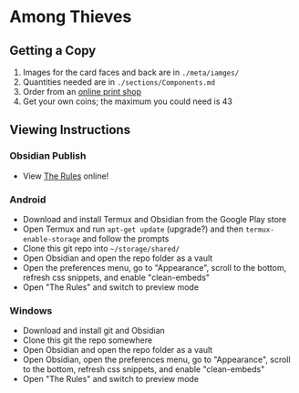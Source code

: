 # Among Thieves

## Getting a Copy
1. Images for the card faces and back are in `./meta/iamges/`
2. Quantities needed are in `./sections/Components.md`
3. Order from an [online print shop](https://www.makeplayingcards.com/design/custom-blank-card.html)
4. Get your own coins; the maximum you could need is 43

## Viewing Instructions
### Obsidian Publish
- View [The Rules](https://publish.obsidian.md/among-thieves/The+Rules) online!
### Android
- Download and install Termux and Obsidian from the Google Play store
- Open Termux and run `apt-get update` (upgrade?) and then `termux-enable-storage` and follow the prompts
- Clone this git repo into `~/storage/shared/`
- Open Obsidian and open the repo folder as a vault
- Open the preferences menu, go to "Appearance", scroll to the bottom, refresh css snippets, and enable "clean-embeds"
- Open "The Rules" and switch to preview mode
### Windows
- Download and install git and Obsidian
- Clone this git the repo somewhere
- Open Obsidian and open the repo folder as a vault
- Open Obsidian, open the preferences menu, go to "Appearance", scroll to the bottom, refresh css snippets, and enable "clean-embeds"
- Open "The Rules" and switch to preview mode
